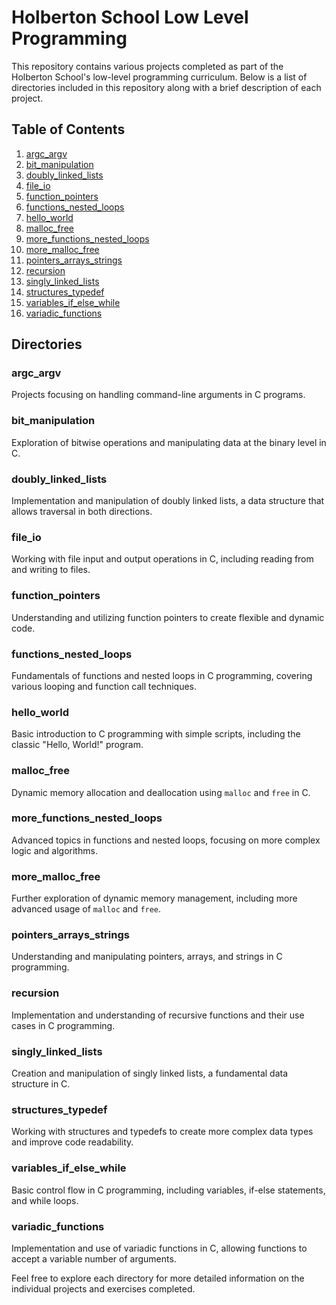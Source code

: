 # Holberton School Low Level Programming

This repository contains various projects completed as part of the Holberton School's low-level programming curriculum. Below is a list of directories included in this repository along with a brief description of each project.

## Table of Contents
1. [argc_argv](#argc_argv)
2. [bit_manipulation](#bit_manipulation)
3. [doubly_linked_lists](#doubly_linked_lists)
4. [file_io](#file_io)
5. [function_pointers](#function_pointers)
6. [functions_nested_loops](#functions_nested_loops)
7. [hello_world](#hello_world)
8. [malloc_free](#malloc_free)
9. [more_functions_nested_loops](#more_functions_nested_loops)
10. [more_malloc_free](#more_malloc_free)
11. [pointers_arrays_strings](#pointers_arrays_strings)
12. [recursion](#recursion)
13. [singly_linked_lists](#singly_linked_lists)
14. [structures_typedef](#structures_typedef)
15. [variables_if_else_while](#variables_if_else_while)
16. [variadic_functions](#variadic_functions)

## Directories

### argc_argv
Projects focusing on handling command-line arguments in C programs.

### bit_manipulation
Exploration of bitwise operations and manipulating data at the binary level in C.

### doubly_linked_lists
Implementation and manipulation of doubly linked lists, a data structure that allows traversal in both directions.

### file_io
Working with file input and output operations in C, including reading from and writing to files.

### function_pointers
Understanding and utilizing function pointers to create flexible and dynamic code.

### functions_nested_loops
Fundamentals of functions and nested loops in C programming, covering various looping and function call techniques.

### hello_world
Basic introduction to C programming with simple scripts, including the classic "Hello, World!" program.

### malloc_free
Dynamic memory allocation and deallocation using `malloc` and `free` in C.

### more_functions_nested_loops
Advanced topics in functions and nested loops, focusing on more complex logic and algorithms.

### more_malloc_free
Further exploration of dynamic memory management, including more advanced usage of `malloc` and `free`.

### pointers_arrays_strings
Understanding and manipulating pointers, arrays, and strings in C programming.

### recursion
Implementation and understanding of recursive functions and their use cases in C programming.

### singly_linked_lists
Creation and manipulation of singly linked lists, a fundamental data structure in C.

### structures_typedef
Working with structures and typedefs to create more complex data types and improve code readability.

### variables_if_else_while
Basic control flow in C programming, including variables, if-else statements, and while loops.

### variadic_functions
Implementation and use of variadic functions in C, allowing functions to accept a variable number of arguments.

Feel free to explore each directory for more detailed information on the individual projects and exercises completed.
